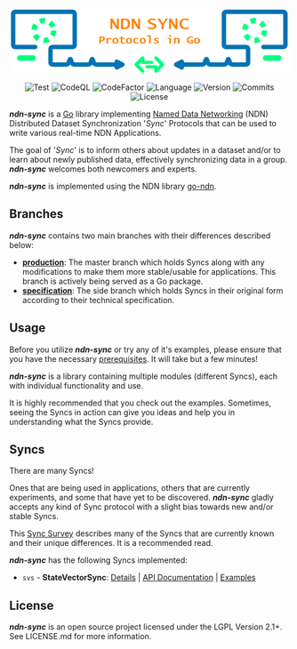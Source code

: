 <div align="center">

![Visual](/docs/README_VISUAL.png)

![Test](https://img.shields.io/github/actions/workflow/status/justincpresley/ndn-sync/test.yaml?branch=production&label=Test)
![CodeQL](https://img.shields.io/github/actions/workflow/status/justincpresley/ndn-sync/codeql.yml?branch=production&label=CodeQL)
![CodeFactor](https://img.shields.io/codefactor/grade/github/justincpresley/ndn-sync/production?label=CodeFactor)
![Language](https://img.shields.io/github/go-mod/go-version/justincpresley/ndn-sync/production?label=Go)
![Version](https://img.shields.io/github/v/tag/justincpresley/ndn-sync?label=Latest%20version)
![Commits](https://img.shields.io/github/commits-since/justincpresley/ndn-sync/latest/production?label=Unreleased%20commits)
![License](https://img.shields.io/github/license/justincpresley/ndn-sync?label=License)

</div>

***ndn-sync*** is a [Go](https://go.dev/) library implementing [Named Data Networking](https://named-data.net/) (NDN) Distributed Dataset Synchronization '*Sync*' Protocols that can be used to write various real-time NDN Applications.

The goal of '*Sync*' is to inform others about updates in a dataset and/or to learn
about newly published data, effectively synchronizing data in a group.
***ndn-sync*** welcomes both newcomers and experts.

***ndn-sync*** is implemented using the NDN library [go-ndn](https://github.com/zjkmxy/go-ndn).


## Branches

***ndn-sync*** contains two main branches with their differences described below:

* [**production**](https://github.com/justincpresley/ndn-sync/tree/production): The master branch which holds Syncs along with any modifications to make them more stable/usable for applications. This branch is actively being served as a Go package.
* [**specification**](https://github.com/justincpresley/ndn-sync/tree/specification): The side branch which holds Syncs in their original form according to their technical specification.


## Usage

Before you utilize ***ndn-sync*** or try any of it's examples, please ensure that you have the necessary [prerequisites](/docs/INSTALL.md). It will take but a few minutes!

***ndn-sync*** is a library containing multiple modules (different Syncs), each with individual functionality and use.

It is highly recommended that you check out the examples. Sometimes, seeing the Syncs in action can give you ideas and help you in understanding what the Syncs provide.

## Syncs

There are many Syncs!

Ones that are being used in applications, others that are currently experiments,
and some that have yet to be discovered. ***ndn-sync*** gladly accepts any
kind of Sync protocol with a slight bias towards new and/or stable Syncs.

This [Sync Survey](https://named-data.net/wp-content/uploads/2021/05/ndn-0053-2-sync-survey.pdf)
describes many of the Syncs that are currently known and their unique differences. It is a recommended read.

***ndn-sync*** has the following Syncs implemented:

* `svs` - **StateVectorSync**: [Details](/docs/syncs/SVS.md) | [API Documentation](https://pkg.go.dev/github.com/justincpresley/ndn-sync/pkg/svs) | [Examples](/examples/svs/README.md)

## License

***ndn-sync*** is an open source project licensed under the LGPL Version 2.1+. See LICENSE.md for more information.
